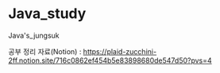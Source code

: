 # Java_study
 Java's_jungsuk

공부 정리 자료(Notion) : https://plaid-zucchini-2ff.notion.site/716c0862ef454b5e83898680de547d50?pvs=4
